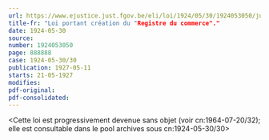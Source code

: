 ```yaml
---
url: https://www.ejustice.just.fgov.be/eli/loi/1924/05/30/1924053050/justel
title-fr: "Loi portant création du "Registre du commerce"."
date: 1924-05-30
source:
number: 1924053050
page: 888888
case: 1924-05-30/30
publication: 1927-05-11
starts: 21-05-1927
modifies:
pdf-original:
pdf-consolidated:
---
```


<Cette loi est progressivement devenue sans objet (voir cn:1964-07-20/32); elle est consultable dans le pool archives sous cn:1924-05-30/30>
